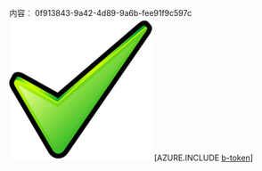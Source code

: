 内容︰ 0f913843-9a42-4d89-9a6b-fee91f9c597c![图像](49c3378a-aacb-4fa7-8217-903ffee58227.png)
[AZURE.INCLUDE [b-token](ae7bb9f7-956e-4c6a-9441-9bd3c985a633.md)]
